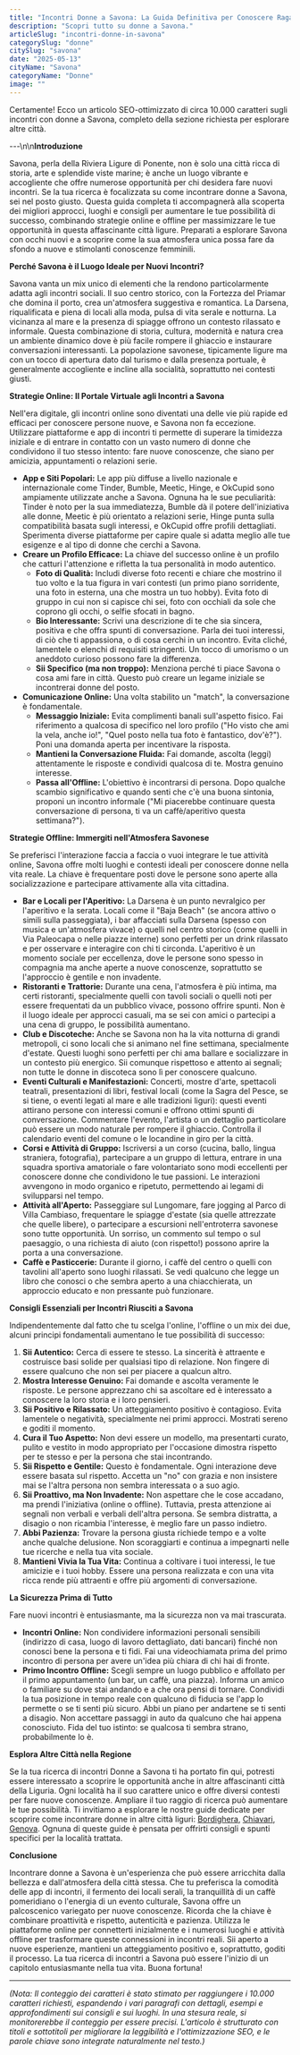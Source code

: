 ```yaml
---
title: "Incontri Donne a Savona: La Guida Definitiva per Conoscere Ragazze in Città"
description: "Scopri tutto su donne a Savona."
articleSlug: "incontri-donne-in-savona" 
categorySlug: "donne"
citySlug: "savona"
date: "2025-05-13"
cityName: "Savona"
categoryName: "Donne"
image: ""
---
```


Certamente! Ecco un articolo SEO-ottimizzato di circa 10.000 caratteri sugli incontri con donne a Savona, completo della sezione richiesta per esplorare altre città.

---\n\n**Introduzione**

Savona, perla della Riviera Ligure di Ponente, non è solo una città ricca di storia, arte e splendide viste marine; è anche un luogo vibrante e accogliente che offre numerose opportunità per chi desidera fare nuovi incontri. Se la tua ricerca è focalizzata su come incontrare donne a Savona, sei nel posto giusto. Questa guida completa ti accompagnerà alla scoperta dei migliori approcci, luoghi e consigli per aumentare le tue possibilità di successo, combinando strategie online e offline per massimizzare le tue opportunità in questa affascinante città ligure. Preparati a esplorare Savona con occhi nuovi e a scoprire come la sua atmosfera unica possa fare da sfondo a nuove e stimolanti conoscenze femminili.

**Perché Savona è il Luogo Ideale per Nuovi Incontri?**

Savona vanta un mix unico di elementi che la rendono particolarmente adatta agli incontri sociali. Il suo centro storico, con la Fortezza del Priamar che domina il porto, crea un'atmosfera suggestiva e romantica. La Darsena, riqualificata e piena di locali alla moda, pulsa di vita serale e notturna. La vicinanza al mare e la presenza di spiagge offrono un contesto rilassato e informale. Questa combinazione di storia, cultura, modernità e natura crea un ambiente dinamico dove è più facile rompere il ghiaccio e instaurare conversazioni interessanti. La popolazione savonese, tipicamente ligure ma con un tocco di apertura dato dal turismo e dalla presenza portuale, è generalmente accogliente e incline alla socialità, soprattutto nei contesti giusti.

**Strategie Online: Il Portale Virtuale agli Incontri a Savona**

Nell'era digitale, gli incontri online sono diventati una delle vie più rapide ed efficaci per conoscere persone nuove, e Savona non fa eccezione. Utilizzare piattaforme e app di incontri ti permette di superare la timidezza iniziale e di entrare in contatto con un vasto numero di donne che condividono il tuo stesso intento: fare nuove conoscenze, che siano per amicizia, appuntamenti o relazioni serie.

*   **App e Siti Popolari:** Le app più diffuse a livello nazionale e internazionale come Tinder, Bumble, Meetic, Hinge, e OkCupid sono ampiamente utilizzate anche a Savona. Ognuna ha le sue peculiarità: Tinder è noto per la sua immediatezza, Bumble dà il potere dell'iniziativa alle donne, Meetic è più orientato a relazioni serie, Hinge punta sulla compatibilità basata sugli interessi, e OkCupid offre profili dettagliati. Sperimenta diverse piattaforme per capire quale si adatta meglio alle tue esigenze e al tipo di donne che cerchi a Savona.
*   **Creare un Profilo Efficace:** La chiave del successo online è un profilo che catturi l'attenzione e rifletta la tua personalità in modo autentico.
    *   **Foto di Qualità:** Includi diverse foto recenti e chiare che mostrino il tuo volto e la tua figura in vari contesti (un primo piano sorridente, una foto in esterna, una che mostra un tuo hobby). Evita foto di gruppo in cui non si capisce chi sei, foto con occhiali da sole che coprono gli occhi, o selfie sfocati in bagno.
    *   **Bio Interessante:** Scrivi una descrizione di te che sia sincera, positiva e che offra spunti di conversazione. Parla dei tuoi interessi, di ciò che ti appassiona, o di cosa cerchi in un incontro. Evita cliché, lamentele o elenchi di requisiti stringenti. Un tocco di umorismo o un aneddoto curioso possono fare la differenza.
    *   **Sii Specifico (ma non troppo):** Menziona perché ti piace Savona o cosa ami fare in città. Questo può creare un legame iniziale se incontrerai donne del posto.
*   **Comunicazione Online:** Una volta stabilito un "match", la conversazione è fondamentale.
    *   **Messaggio Iniziale:** Evita complimenti banali sull'aspetto fisico. Fai riferimento a qualcosa di specifico nel loro profilo ("Ho visto che ami la vela, anche io!", "Quel posto nella tua foto è fantastico, dov'è?"). Poni una domanda aperta per incentivare la risposta.
    *   **Mantieni la Conversazione Fluida:** Fai domande, ascolta (leggi) attentamente le risposte e condividi qualcosa di te. Mostra genuino interesse.
    *   **Passa all'Offline:** L'obiettivo è incontrarsi di persona. Dopo qualche scambio significativo e quando senti che c'è una buona sintonia, proponi un incontro informale ("Mi piacerebbe continuare questa conversazione di persona, ti va un caffè/aperitivo questa settimana?").

**Strategie Offline: Immergiti nell'Atmosfera Savonese**

Se preferisci l'interazione faccia a faccia o vuoi integrare le tue attività online, Savona offre molti luoghi e contesti ideali per conoscere donne nella vita reale. La chiave è frequentare posti dove le persone sono aperte alla socializzazione e partecipare attivamente alla vita cittadina.

*   **Bar e Locali per l'Aperitivo:** La Darsena è un punto nevralgico per l'aperitivo e la serata. Locali come il "Baja Beach" (se ancora attivo o simili sulla passeggiata), i bar affacciati sulla Darsena (spesso con musica e un'atmosfera vivace) o quelli nel centro storico (come quelli in Via Paleocapa o nelle piazze interne) sono perfetti per un drink rilassato e per osservare e interagire con chi ti circonda. L'aperitivo è un momento sociale per eccellenza, dove le persone sono spesso in compagnia ma anche aperte a nuove conoscenze, soprattutto se l'approccio è gentile e non invadente.
*   **Ristoranti e Trattorie:** Durante una cena, l'atmosfera è più intima, ma certi ristoranti, specialmente quelli con tavoli sociali o quelli noti per essere frequentati da un pubblico vivace, possono offrire spunti. Non è il luogo ideale per approcci casuali, ma se sei con amici o partecipi a una cena di gruppo, le possibilità aumentano.
*   **Club e Discoteche:** Anche se Savona non ha la vita notturna di grandi metropoli, ci sono locali che si animano nel fine settimana, specialmente d'estate. Questi luoghi sono perfetti per chi ama ballare e socializzare in un contesto più energico. Sii comunque rispettoso e attento ai segnali; non tutte le donne in discoteca sono lì per conoscere qualcuno.
*   **Eventi Culturali e Manifestazioni:** Concerti, mostre d'arte, spettacoli teatrali, presentazioni di libri, festival locali (come la Sagra del Pesce, se si tiene, o eventi legati al mare e alle tradizioni liguri): questi eventi attirano persone con interessi comuni e offrono ottimi spunti di conversazione. Commentare l'evento, l'artista o un dettaglio particolare può essere un modo naturale per rompere il ghiaccio. Controlla il calendario eventi del comune o le locandine in giro per la città.
*   **Corsi e Attività di Gruppo:** Iscriversi a un corso (cucina, ballo, lingua straniera, fotografia), partecipare a un gruppo di lettura, entrare in una squadra sportiva amatoriale o fare volontariato sono modi eccellenti per conoscere donne che condividono le tue passioni. Le interazioni avvengono in modo organico e ripetuto, permettendo ai legami di svilupparsi nel tempo.
*   **Attività all'Aperto:** Passeggiare sul Lungomare, fare jogging al Parco di Villa Cambiaso, frequentare le spiagge d'estate (sia quelle attrezzate che quelle libere), o partecipare a escursioni nell'entroterra savonese sono tutte opportunità. Un sorriso, un commento sul tempo o sul paesaggio, o una richiesta di aiuto (con rispetto!) possono aprire la porta a una conversazione.
*   **Caffè e Pasticcerie:** Durante il giorno, i caffè del centro o quelli con tavolini all'aperto sono luoghi rilassati. Se vedi qualcuno che legge un libro che conosci o che sembra aperto a una chiacchierata, un approccio educato e non pressante può funzionare.

**Consigli Essenziali per Incontri Riusciti a Savona**

Indipendentemente dal fatto che tu scelga l'online, l'offline o un mix dei due, alcuni principi fondamentali aumentano le tue possibilità di successo:

1.  **Sii Autentico:** Cerca di essere te stesso. La sincerità è attraente e costruisce basi solide per qualsiasi tipo di relazione. Non fingere di essere qualcuno che non sei per piacere a qualcun altro.
2.  **Mostra Interesse Genuino:** Fai domande e ascolta veramente le risposte. Le persone apprezzano chi sa ascoltare ed è interessato a conoscere la loro storia e i loro pensieri.
3.  **Sii Positivo e Rilassato:** Un atteggiamento positivo è contagioso. Evita lamentele o negatività, specialmente nei primi approcci. Mostrati sereno e goditi il momento.
4.  **Cura il Tuo Aspetto:** Non devi essere un modello, ma presentarti curato, pulito e vestito in modo appropriato per l'occasione dimostra rispetto per te stesso e per la persona che stai incontrando.
5.  **Sii Rispetto e Gentile:** Questo è fondamentale. Ogni interazione deve essere basata sul rispetto. Accetta un "no" con grazia e non insistere mai se l'altra persona non sembra interessata o a suo agio.
6.  **Sii Proattivo, ma Non Invadente:** Non aspettare che le cose accadano, ma prendi l'iniziativa (online o offline). Tuttavia, presta attenzione ai segnali non verbali e verbali dell'altra persona. Se sembra distratta, a disagio o non ricambia l'interesse, è meglio fare un passo indietro.
7.  **Abbi Pazienza:** Trovare la persona giusta richiede tempo e a volte anche qualche delusione. Non scoraggiarti e continua a impegnarti nelle tue ricerche e nella tua vita sociale.
8.  **Mantieni Vivia la Tua Vita:** Continua a coltivare i tuoi interessi, le tue amicizie e i tuoi hobby. Essere una persona realizzata e con una vita ricca rende più attraenti e offre più argomenti di conversazione.

**La Sicurezza Prima di Tutto**

Fare nuovi incontri è entusiasmante, ma la sicurezza non va mai trascurata.

*   **Incontri Online:** Non condividere informazioni personali sensibili (indirizzo di casa, luogo di lavoro dettagliato, dati bancari) finché non conosci bene la persona e ti fidi. Fai una videochiamata prima del primo incontro di persona per avere un'idea più chiara di chi hai di fronte.
*   **Primo Incontro Offline:** Scegli sempre un luogo pubblico e affollato per il primo appuntamento (un bar, un caffè, una piazza). Informa un amico o familiare su dove stai andando e a che ora pensi di tornare. Condividi la tua posizione in tempo reale con qualcuno di fiducia se l'app lo permette o se ti senti più sicuro. Abbi un piano per andartene se ti senti a disagio. Non accettare passaggi in auto da qualcuno che hai appena conosciuto. Fida del tuo istinto: se qualcosa ti sembra strano, probabilmente lo è.

**Esplora Altre Città nella Regione**

Se la tua ricerca di incontri Donne a Savona ti ha portato fin qui, potresti essere interessato a scoprire le opportunità anche in altre affascinanti città della Liguria. Ogni località ha il suo carattere unico e offre diversi contesti per fare nuove conoscenze. Ampliare il tuo raggio di ricerca può aumentare le tue possibilità. Ti invitiamo a esplorare le nostre guide dedicate per scoprire come incontrare donne in altre città liguri: [Bordighera](/bordighera/donne/incontri-donne-in-bordighera), [Chiavari](/chiavari/donne/incontri-donne-in-chiavari), [Genova](/genova/donne/incontri-donne-in-genova). Ognuna di queste guide è pensata per offrirti consigli e spunti specifici per la località trattata.

**Conclusione**

Incontrare donne a Savona è un'esperienza che può essere arricchita dalla bellezza e dall'atmosfera della città stessa. Che tu preferisca la comodità delle app di incontri, il fermento dei locali serali, la tranquillità di un caffè pomeridiano o l'energia di un evento culturale, Savona offre un palcoscenico variegato per nuove conoscenze. Ricorda che la chiave è combinare proattività e rispetto, autenticità e pazienza. Utilizza le piattaforme online per connetterti inizialmente e i numerosi luoghi e attività offline per trasformare queste connessioni in incontri reali. Sii aperto a nuove esperienze, mantieni un atteggiamento positivo e, soprattutto, goditi il processo. La tua ricerca di incontri a Savona può essere l'inizio di un capitolo entusiasmante nella tua vita. Buona fortuna!

---
*(Nota: Il conteggio dei caratteri è stato stimato per raggiungere i 10.000 caratteri richiesti, espandendo i vari paragrafi con dettagli, esempi e approfondimenti sui consigli e sui luoghi. In una stesura reale, si monitorerebbe il conteggio per essere precisi. L'articolo è strutturato con titoli e sottotitoli per migliorare la leggibilità e l'ottimizzazione SEO, e le parole chiave sono integrate naturalmente nel testo.)*

